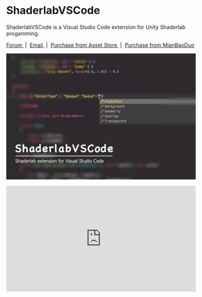 # ShaderlabVSCode 

ShaderlabVSCode is a Visual Studio Code extension for Unity Shaderlab progamming.

 <a href='http://forum.unity3d.com/threads/403471/'  target='_blank'> Forum </a> &nbsp;|&nbsp; <a href='mailto:amlovey@qq.com'> Email </a> &nbsp;|&nbsp; <a href='https://assetstore.unity.com/packages/slug/94653?aid=1011lGoJ'  target='_blank'> Purchase from Asset Store </a> &nbsp;|&nbsp; <a href='https://mianbaoduo.com/product/show/mbd-Yp2Ylw==>'  target='_blank'> Purchase from MianBaoDuo </a>
 
 ![Preview](./assets/NewBanner.png)

<div style='position:relative;width:100%;height:0px;padding-bottom:55.99%'>
<iframe style="position: absolute;left:0;top:0;width:100%;height:100%" src="https://www.youtube.com/embed/d9ZNNEcZOOs" frameborder="0" allowfullscreen></iframe>
</div>